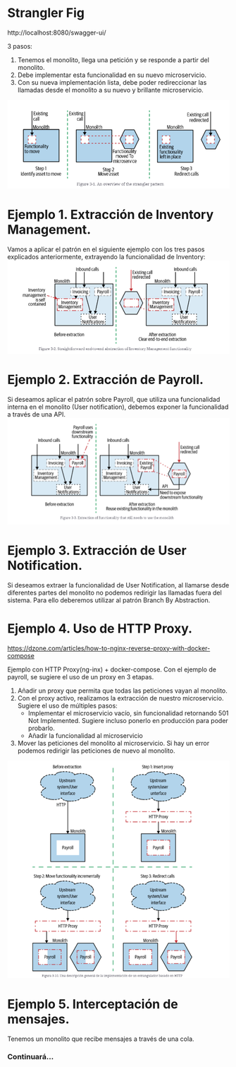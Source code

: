 # Strangler Fig

http://localhost:8080/swagger-ui/


3 pasos:

1. Tenemos el monolito, llega una petición y se responde a partir del monolito.
2. Debe implementar esta funcionalidad en su nuevo microservicio.
3. Con su nueva implementación lista, debe poder redireccionar las llamadas desde el monolito a su nuevo y brillante microservicio.

![alt text](3.1_strangler_fig_pattern.png)



# Ejemplo 1. Extracción de Inventory Management.
Vamos a aplicar el patrón en el siguiente ejemplo con los tres pasos explicados anteriormente, extrayendo la funcionalidad de Inventory:
![alt text](3.2_strangler_fig_pattern.png)


# Ejemplo 2. Extracción de Payroll.
Si deseamos aplicar el patrón sobre Payroll, que utiliza una funcionalidad interna en el monolito (User notification), debemos exponer la funcionalidad a través de una API.
![alt text](3.3_strangler_fig_pattern.png)


# Ejemplo 3. Extracción de User Notification.
Si deseamos extraer la funcionalidad de User Notification, al llamarse desde diferentes partes del monolito no podemos redirigir las llamadas fuera del sistema. Para ello deberemos utilizar al patrón Branch By Abstraction.


# Ejemplo 4. Uso de HTTP Proxy.
https://dzone.com/articles/how-to-nginx-reverse-proxy-with-docker-compose

Ejemplo con HTTP Proxy(ng-inx) + docker-compose.
Con el ejemplo de payroll, se sugiere el uso de un proxy en 3 etapas.
1. Añadir un proxy que permita que todas las peticiones vayan al monolito.
2. Con el proxy activo, realizamos la extracción de nuestro microservicio. Sugiere el uso de múltiples pasos:
    - Implementar el microservicio vacío, sin funcionalidad retornando 501 Not Implemented. Sugiere incluso ponerlo en producción para poder probarlo.
    - Añadir la funcionalidad al microservicio
3. Mover las peticiones del monolito al microservicio. Si hay un error podemos redirigir las peticiones de nuevo al monolito.

![alt text](3.10_strangler_fig_pattern.png)



# Ejemplo 5. Interceptación de mensajes.
Tenemos un monolito que recibe mensajes a través de una cola.


<h3>Continuará...</h3>